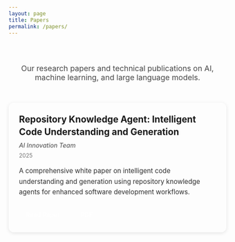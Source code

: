 ```yaml
---
layout: page
title: Papers
permalink: /papers/
---
```


<div class="papers-container">
  <div class="papers-intro">
    <p>Our research papers and technical publications on AI, machine learning, and large language models.</p>
  </div>

  <div class="papers-grid">
    <!-- Repository Knowledge Agent Paper -->
    <div class="paper-card">
      <div class="paper-header">
        <h3 class="paper-title">
          <a href="/papers/repository-knowledge-agent/" target="_blank">
            Repository Knowledge Agent: Intelligent Code Understanding and Generation
          </a>
        </h3>
        <div class="paper-authors">
          AI Innovation Team
        </div>
        <div class="paper-date">2025</div>
      </div>
      <div class="paper-abstract">
        A comprehensive white paper on intelligent code understanding and generation using repository knowledge agents for enhanced software development workflows.
      </div>
      <div class="paper-links">
        <a href="/papers/repository-knowledge-agent/" class="paper-link">Read Paper</a>
        <a href="/papers/Repo_Knowledge_Agent_White_paper.pdf" class="paper-link" target="_blank">PDF</a>
      </div>
    </div>
  </div>
</div>

<style>
.papers-container {
  max-width: 1200px;
  margin: 0 auto;
  padding: 2rem 0;
}

.papers-intro {
  text-align: center;
  margin-bottom: 3rem;
  font-size: 1.1rem;
  color: var(--text-color);
  opacity: 0.8;
}

.papers-grid {
  display: grid;
  grid-template-columns: repeat(auto-fit, minmax(400px, 1fr));
  gap: 2rem;
  margin-top: 2rem;
}

.paper-card {
  background: var(--background-color);
  border: 1px solid var(--border-color);
  border-radius: 12px;
  padding: 1.5rem;
  transition: all 0.3s ease;
  box-shadow: 0 2px 8px rgba(0, 0, 0, 0.1);
}

.paper-card:hover {
  transform: translateY(-2px);
  box-shadow: 0 4px 16px rgba(0, 0, 0, 0.15);
}

.paper-header {
  margin-bottom: 1rem;
}

.paper-title {
  margin: 0 0 0.5rem 0;
  font-size: 1.3rem;
  line-height: 1.4;
}

.paper-title a {
  color: var(--title-color);
  text-decoration: none;
  transition: color 0.3s ease;
}

.paper-title a:hover {
  color: var(--accent-color);
}

.paper-authors {
  font-size: 0.9rem;
  color: var(--text-color);
  opacity: 0.8;
  margin-bottom: 0.5rem;
  font-style: italic;
}

.paper-date {
  font-size: 0.8rem;
  color: var(--text-color);
  opacity: 0.6;
  margin-bottom: 1rem;
}

.paper-abstract {
  font-size: 0.95rem;
  line-height: 1.6;
  color: var(--text-color);
  margin-bottom: 1.5rem;
  opacity: 0.9;
}

.paper-links {
  display: flex;
  gap: 1rem;
  flex-wrap: wrap;
}

.paper-link {
  display: inline-block;
  padding: 0.5rem 1rem;
  background: var(--accent-color);
  color: white;
  text-decoration: none;
  border-radius: 6px;
  font-size: 0.9rem;
  transition: all 0.3s ease;
}

.paper-link:hover {
  background: var(--accent-color-hover);
  transform: translateY(-1px);
}

@media (max-width: 768px) {
  .papers-grid {
    grid-template-columns: 1fr;
    gap: 1.5rem;
  }
  
  .paper-card {
    padding: 1rem;
  }
  
  .paper-title {
    font-size: 1.1rem;
  }
}
</style> 
